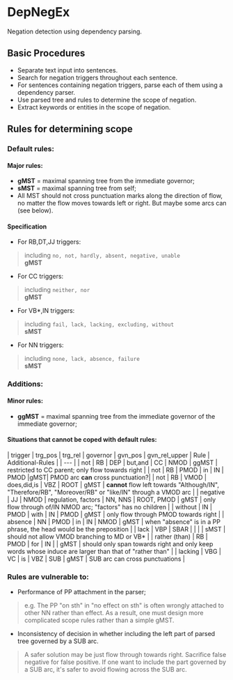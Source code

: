 DepNegEx
========

Negation detection using dependency parsing.

## Basic Procedures ##

* Separate text input into sentences.
* Search for negation triggers throughout each sentence.
* For sentences containing negation triggers, parse each of them using a dependency parser.
* Use parsed tree and rules to determine the scope of negation.
* Extract keywords or entities in the scope of negation.

## Rules for determining scope

### Default rules:

#### Major rules:
* **gMST** = maximal spanning tree from the immediate governor;
* **sMST** = maximal spanning tree from self;
* All MST should not cross punctuation marks along the direction of flow, no matter the flow moves towards left or right. But maybe some arcs can (see below).

#### Specification
* For RB,DT,JJ triggers:
> including `no, not, hardly, absent, negative, unable`  
> **gMST**
* For CC triggers:
> including `neither, nor`  
> **gMST**
* For VB*,IN triggers:
> including `fail, lack, lacking, excluding, without`  
> **sMST**
* For NN triggers:
> including `none, lack, absence, failure`  
> **sMST**

### Additions:
#### Minor rules:
* **ggMST** = maximal spanning tree from the immediate governor of the immediate governor;

#### Situations that cannot be coped with default rules:

| trigger | trg_pos | trg_rel | governor | gvn_pos | gvn_rel_upper | Rule | Additional-Rules |
| --- |
| not | RB | DEP | but,and | CC | NMOD | ggMST | restricted to CC parent; only flow towards right |
| not | RB | PMOD | in | IN | PMOD |gMST| PMOD arc **can** cross punctuation?|
| not | RB | VMOD | does,did,is | VBZ | ROOT | gMST | **cannot** flow left towards "Although/IN", "Therefore/RB", "Moreover/RB" or "like/IN" through a VMOD arc |
| negative | JJ | NMOD | regulation, factors | NN, NNS | ROOT, PMOD | gMST | only flow through of/IN NMOD arc; "factors" has no children |
| without | IN | PMOD | with | IN | PMOD | gMST | only flow through PMOD towards right |
| absence | NN | PMOD | in | IN | NMOD | gMST | when "absence" is in a PP phrase, the head would be the preposition |
| lack | VBP | SBAR | | | | sMST | should not allow VMOD branching to MD or VB* |
| rather (than) | RB | PMOD | for | IN | | gMST | should only span towards right and only keep words whose induce are larger than that of "rather than" |
| lacking | VBG | VC | is | VBZ | SUB | gMST | SUB arc can cross punctuations |


### Rules are vulnerable to:

* Performance of PP attachment in the parser;
> e.g. The PP "on sth" in "no effect on sth" is often wrongly attached to other NN rather than effect. As a result, one must design more complicated scope rules rather than a simple gMST.
* Inconsistency of decision in whether including the left part of parsed tree governed by a SUB arc.
> A safer solution may be just flow through towards right. Sacrifice false negative for false positive. If one want to include the part governed by a SUB arc, it's safer to avoid flowing across the SUB arc.